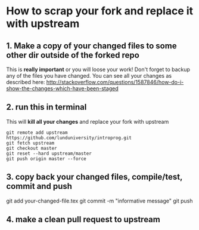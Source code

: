 # How to scrap your fork and replace it with upstream

## 1. Make a copy of your changed files to some other dir outside of the forked repo
This is **really important** or you will loose your work! Don't forget to backup any of the files you have changed. You can see all your changes as described here: http://stackoverflow.com/questions/1587846/how-do-i-show-the-changes-which-have-been-staged

## 2. run this in terminal
This will **kill all your changes** and replace your fork with upstream

    git remote add upstream https://github.com/lunduniversity/introprog.git
    git fetch upstream
    git checkout master
    git reset --hard upstream/master  
    git push origin master --force
    
## 3. copy back your changed files, compile/test, commit and push

   git add your-changed-file.tex
   git commit -m "informative message"
   git push
   
## 4. make a clean pull request to upstream

